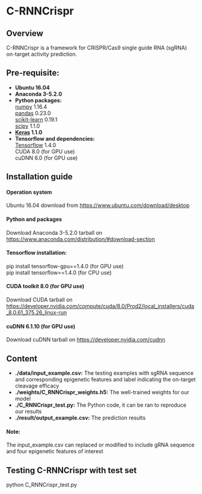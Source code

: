 # C-RNNCrispr 
## Overview
C-RNNCrispr is a framework for CRISPR/Cas9 single guide RNA (sgRNA) on-target activity prediction.

## Pre-requisite:  
* **Ubuntu 16.04**
* **Anaconda 3-5.2.0**
* **Python packages:**   
  [numpy](https://numpy.org/) 1.16.4  
  [pandas](https://pandas.pydata.org/) 0.23.0  
  [scikit-learn](https://scikit-learn.org/stable/) 0.19.1  
  [scipy](https://www.scipy.org/) 1.1.0  
 * **[Keras](https://keras.io/) 1.1.0**    
 * **Tensorflow and dependencies:**   
  [Tensorflow](https://tensorflow.google.cn/) 1.4.0    
  CUDA 8.0 (for GPU use)    
  cuDNN 6.0 (for GPU use)    
  
## Installation guide
#### **Operation system**  
Ubuntu 16.04 download from https://www.ubuntu.com/download/desktop  
#### **Python and packages**  
Download Anaconda 3-5.2.0 tarball on https://www.anaconda.com/distribution/#download-section  
#### **Tensorflow installation:**  
pip install tensorflow-gpu==1.4.0 (for GPU use)  
pip install tensorflow==1.4.0 (for CPU use)  
#### **CUDA toolkit 8.0 (for GPU use)**     
Download CUDA tarball on https://developer.nvidia.com/compute/cuda/8.0/Prod2/local_installers/cuda_8.0.61_375.26_linux-run  
#### **cuDNN 6.1.10 (for GPU use)**      
Download cuDNN tarball on https://developer.nvidia.com/cudnn  

## Content  
* **./data/input_example.csv:** The testing examples with sgRNA sequence and corresponding epigenetic features and label indicating the on-target cleavage efficacy    
* **./weights/C_RNNCrispr_weights.h5:** The well-trained weights for our model      
* **./C_RNNCrispr_test.py:** The Python code, it can be ran to reproduce our results  
* **./result/output_example.csv:** The prediction results  
#### **Note:**    
The input_example.csv can replaced or modified to include gRNA sequence and four epigenetic features of interest  

## Testing C-RNNCrispr with test set
python C_RNNCrispr_test.py

